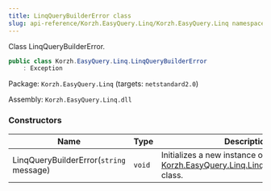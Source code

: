 ```yaml
---
title: LinqQueryBuilderError class
slug: api-reference/Korzh.EasyQuery.Linq/Korzh.EasyQuery.Linq namespace/linqquerybuildererror-class
---
```



Class LinqQueryBuilderError.
```csharp
public class Korzh.EasyQuery.Linq.LinqQueryBuilderError
    : Exception

```
Package: `Korzh.EasyQuery.Linq` (targets: `netstandard2.0`)

Assembly: `Korzh.EasyQuery.Linq.dll`

### Constructors

| Name | Type | Description | 
| --- | --- | --- | 
| LinqQueryBuilderError(`string` message) | `void` | Initializes a new instance of the [Korzh.EasyQuery.Linq.LinqQueryBuilderError](/api-reference/korzh-easyquery-linq/korzh-easyquery-linq-namespace/linqquerybuildererror-class) class. |